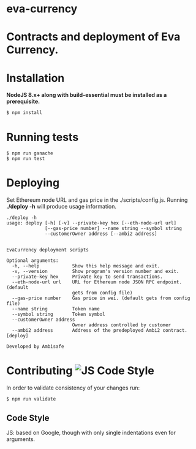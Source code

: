 # eva-currency
Contracts and deployment of Eva Currency.
=========

# Installation

**NodeJS 8.x+ along with build-essential must be installed as a prerequisite.**
```
$ npm install
```

# Running tests

```
$ npm run ganache
$ npm run test
```

# Deploying

Set Ethereum node URL and gas price in the ./scripts/config.js.
Running **./deploy -h** will produce usage information.

```
./deploy -h
usage: deploy [-h] [-v] --private-key hex [--eth-node-url url]
              [--gas-price number] --name string --symbol string
              --customerOwner address [--ambi2 address]
              

EvaCurrency deployment scripts

Optional arguments:
  -h, --help            Show this help message and exit.
  -v, --version         Show program's version number and exit.
  --private-key hex     Private key to send transactions.
  --eth-node-url url    URL for Ethereum node JSON RPC endpoint. (default 
                        gets from config file)
  --gas-price number    Gas price in wei. (default gets from config file)
  --name string         Token name
  --symbol string       Token symbol
  --customerOwner address
                        Owner address controlled by customer
  --ambi2 address       Address of the predeployed Ambi2 contract. [deploy]

Developed by Ambisafe
```

# Contributing ![JS Code Style](https://img.shields.io/badge/js--style-extends--google-green.svg "JS Code Style")

In order to validate consistency of your changes run:
```
$ npm run validate
```

## Code Style

JS: based on Google, though with only single indentations even for arguments.
